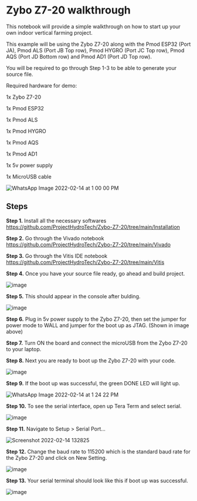 # Zybo Z7-20 walkthrough

This notebook will provide a simple walkthrough on how to start up your own indoor vertical farming project.

This example will be using the Zybo Z7-20 along with the Pmod ESP32 (Port JA), Pmod ALS (Port JB Top row), Pmod HYGRO (Port JC Top row), Pmod AQS (Port JD Bottom row) and
Pmod AD1 (Port JD Top row).

You will be required to go through Step 1-3 to be able to generate your source file.

Required hardware for demo:

1x Zybo Z7-20

1x Pmod ESP32

1x Pmod ALS

1x Pmod HYGRO

1x Pmod AQS

1x Pmod AD1

1x 5v power supply

1x MicroUSB cable

![WhatsApp Image 2022-02-14 at 1 00 00 PM](https://user-images.githubusercontent.com/92703672/153803215-c0f0dd82-449e-4855-acdc-ffa27a36e241.jpeg)

## Steps

<b>Step 1.</b> Install all the necessary softwares https://github.com/ProjectHydroTech/Zybo-Z7-20/tree/main/Installation

<b>Step 2.</b> Go through the Vivado notebook https://github.com/ProjectHydroTech/Zybo-Z7-20/tree/main/Vivado

<b>Step 3.</b> Go through the Vitis IDE notebook https://github.com/ProjectHydroTech/Zybo-Z7-20/tree/main/Vitis

<b>Step 4.</b> Once you have your source file ready, go ahead and build project.

![image](https://user-images.githubusercontent.com/92703672/153803776-37d66faa-030d-4827-a276-ce1c624b4dec.png)

<b>Step 5.</b> This should appear in the console after bulding.

![image](https://user-images.githubusercontent.com/92703672/153804278-53ae8941-d967-4020-9b20-4e6fad41600b.png)

<b>Step 6.</b> Plug in 5v power supply to the Zybo Z7-20, then set the jumper for power mode to WALL and jumper for the boot up as JTAG. (Shown in image above)

<b>Step 7.</b> Turn ON the board and connect the microUSB from the Zybo Z7-20 to your laptop.

<b>Step 8.</b> Next you are ready to boot up the Zybo Z7-20 with your code.

![image](https://user-images.githubusercontent.com/92703672/153804886-ba0be7ce-c48e-425c-b79c-767c869a5434.png)

<b>Step 9.</b> If the boot up was successful, the green DONE LED will light up.

![WhatsApp Image 2022-02-14 at 1 24 22 PM](https://user-images.githubusercontent.com/92703672/153805274-9a60eb0b-ea18-4490-b594-734cf2b1dd18.jpeg)

<b>Step 10.</b> To see the serial interface, open up Tera Term and select serial.

![image](https://user-images.githubusercontent.com/92703672/153805375-d0e7cb95-30c4-4a26-8150-11246ac81537.png)

<b>Step 11.</b> Navigate to Setup > Serial Port...

![Screenshot 2022-02-14 132825](https://user-images.githubusercontent.com/92703672/153805527-2b015923-036a-4d5f-82ec-2a6b2b5d1796.png)

<b>Step 12.</b> Change the baud rate to 115200 which is the standard baud rate for the Zybo Z7-20 and click on New Setting.

![image](https://user-images.githubusercontent.com/92703672/153805593-fc393337-0f45-49b2-bc1a-c5a022fd6504.png)

<b>Step 13.</b> Your serial terminal should look like this if boot up was successful.

![image](https://user-images.githubusercontent.com/92703672/153805848-4c32262b-6ce9-44fb-8a67-6508d6eb3d1e.png)

